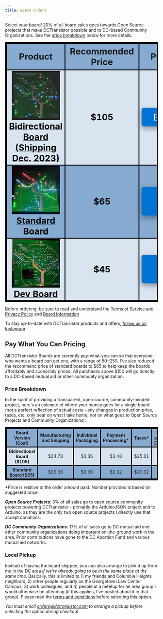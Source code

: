 ```yaml
---
title: Board Orders
---
```


Select your board! 20% of all board sales goes towards Open Source projects that make DCTransistor possible and to DC-based Community Organizations. See the [price breakdown](#price-breakdown) below for more details.

<table>
  <tr>
    <th style="width:40%;font-size: 3vw;">Product</th>
    <th style="width:10%;font-size: 3vw;">Recommended Price</th>
    <th style="width:50%;font-size: 3vw;">Purchase</th>
  </tr>
  <tr>
    <td>
      <a href="/board-info/#bidirectional-board">
        <img src="/images/dctransistor-bidirectional.gif" class="product_image"> 
        <br>
        <b class="product_title">Bidirectional Board (Shipping Dec. 2023)</b>
      </a>
    </td>
    <td>
      <b class="product_title">$105</b>
    </td>
    <td>
      <button class="buybutton"><a href="https://buy.stripe.com/14kaHdcug0hxfjq28c" target="_blank" style="color: inherit">Preorder</a></button>
    </td>
  </tr>
  <tr>
    <td>
      <a href="/board-info/#standard-board">
        <img src="/images/setup_complete.jpg" class="product_image">
        <br>
        <b class="product_title">Standard Board</b>
      </a>
    </td>
    <td>
      <b class="product_title">$65</b>
    </td>
    <td>
      <button class="buybutton"><a href="https://buy.stripe.com/dR616Dam80hx5IQaEG" target="_blank" style="color: inherit">Buy Now</a></button>
    </td>
  </tr>
  <tr>
    <td>
      <a href="/board-info/#dev-board">
        <img src="/images/dev-board-nov-23.jpg" class="product_image">
        <br>
        <b class="product_title">Dev Board</b>
      </a>
    </td>
    <td>
      <b class="product_title">$45</b>
    </td>
    <td>
      <button class="buybutton"><a href="https://buy.stripe.com/5kA9D965Sfcr2wEfZ3" target="_blank" style="color: inherit">Buy Now</a></button>
    </td>
  </tr>
</table>

Before ordering, be sure to read and understand the [Terms of Service and Privacy Policy](/terms-and-privacy) and [Board Information](/board-info)

To stay up-to-date with DCTransistor products and offers, [follow us on Instagram](https://www.instagram.com/dctransistor/)

## Pay What You Can Pricing
All DCTransistor Boards are currently pay-what-you-can so that everyone who wants a board can get one, with a range of $50-$250. I've also reduced the recommend price of standard boards to $65 to help keep the boards affordably and accessibly priced.
All purchases above $150 will go directly to a DC-based mutual aid or other community organization.

### Price Breakdown
In the spirit of providing a transparent, open source, community-minded project, here's an estimate of where your money goes for a single board (not a perfect reflection of actual costs - any changes in production price, taxes, etc. only bear on what I take home, not on what goes to Open Source Projects and Community Organizations):

<table>
  <colgroup>
    <col span="6">
    <col span="2" style="background-color:pink">
  </colgroup>
  <tr>
    <th>Board Version (Cost)</th>
    <th>Manufacturing and Shipping</th>
    <th>Individual Packaging</th>
    <th>Payment Processing*</th>
    <th>Taxes*</th>
    <th>Upfront and Misc. Expenses</th>
    <th>Open Source Projects*</th>
    <th>DC Community Orgs*</th>
    <th>Left*</th>
  </tr>
  <tr>
    <th>Bidirectional Board ($105)</th>
    <td>$24.78</td>
    <td>$0.36</td>
    <td>$3.48</td>
    <td>$25.61</td>
    <td>$4.90</td>
    <td>3% ($3.14)</td>
    <td>17% ($17.85)</td>
    <td>$24.87</td>
  </tr>
  <tr>
    <th>Standard Board ($65)</th>
    <td>$20.38</td>
    <td>$0.36</td>
    <td>$2.32</td>
    <td>$10.02</td>
    <td>$4.90</td>
    <td>3% ($1.95)</td>
    <td>17% ($11.05)</td>
    <td>$14.01</td>
  </tr>
</table>

 *Price is relative to the order amount paid. Number provided is based on suggested price.

***Open Source Projects***: 3% of all sales go to open source community projects powering DCTransistor - primarily the ArduinoJSON project and to Arduino, as they are the only two open source projects I directly use that accept donations.

***DC Community Organizations***: 17% of all sales go to DC mutual aid and other community organizations doing important on-the-ground work in the area. Prior contributions have gone to the DC Abortion Fund and various mutual aid networks.

### Local Pickup
Instead of having the board shipped, you can also arrange to pick it up from me in the DC area *if we're already going to be in the same place at the same time.* Basically, this is limited to 1) my friends and Columbia Heights neighbors, 2) other people regularly on the Georgetown Law Center Campus, 3) work colleagues, and 4) people at a meetup for an area group I would otherwise be attending (if this applies, I've posted about it in that group). Please read the [terms and conditions](/terms-and-privacy/#local-pickup) before selecting this option.

*You must email <a href="mailto:orders@dctransistor.com">orders@dctransistor.com</a> to arrange a pickup before selecting the option during checkout*


<style>
	.buybutton {
    background-color: #0074d4;
    color: white;
    border: none;
    text-align: center;
    text-decoration: none;
    display: block;
    justify-content: center;
    align-items: center;
    margin: 0 auto;
    font-size: 3vw;
    padding: 14px 40px;
    border-radius: 8px;
    box-shadow: 0 8px 16px 0 rgba(0,0,0,0.2), 0 6px 20px 0 rgba(0,0,0,0.19);
    pointer-events: pointer;
	}

  .buybutton:hover {
    transform: scale(1.05)
  }

  .buybutton-disabled{
    background-color: #808080;
    color: white;
    border: none;
    text-align: center;
    text-decoration: none;
    display: block;
    justify-content: center;
    align-items: center;
    margin: 0 auto;
    font-size: 24px;
    padding: 14px 40px;
    border-radius: 8px;
  }

  .product_image {
    position:relative;
    width:90%;
  }

  .product_image:hover {
    transform: scale(1.03);
  }

  .product_title {
    font-size: 3vw;
    color: black;
  }

  table, th, td {
    border: 3px solid black;
    border-collapse: collapse;
    text-align:center;
  }

  /* th {
    font-size: 3vw;
  } */

  table {
    max-width: 100%;
  }

  tr:nth-child(odd) {
    background-color: #87aad0;
  } 

  tr:nth-child(even) {
    background-color: #d9e4f0;
  } 

  td {
    text-align:center;
  }

</style>